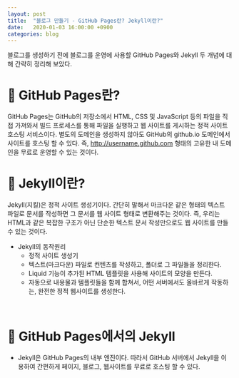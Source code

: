 ```yaml
---
layout: post
title:  "블로그 만들기 - GitHub Pages란? Jekyll이란?"
date:   2020-01-03 16:00:00 +0900
categories: blog
---
```


블로그를 생성하기 전에 블로그를 운영에 사용할 GitHub Pages와 Jekyll 두 개념에 대해 간략히 정리해 보았다.
<br>

# :gem: GitHub Pages란?
GitHub Pages는 GitHub의 저장소에서 HTML, CSS 및 JavaScript 등의 파일을 직접 가져와서 빌드 프로세스를 통해 파일을 실행하고 웹 사이트를 게시하는 정적 사이트 호스팅 서비스이다.
별도의 도메인을 생성하지 않아도 GitHub의 github.io 도메인에서 사이트를 호스팅 할 수 있다. 즉, http://username.github.com 형태의 고유한 내 도메인을 무료로 운영할 수 있는 것이다.
<br>

# :gem: Jekyll이란?
Jekyll(지킬)은 정적 사이트 생성기이다. 간단히 말해서 마크다운 같은 형태의 텍스트 파일로 문서를 작성하면 그 문서를 웹 사이트 형태로 변환해주는 것이다. 즉, 우리는 HTML과 같은 복잡한 구조가 아닌 단순한 텍스트 문서 작성만으로도 웹 사이트를 만들 수 있는 것이다.

- Jekyll의 동작원리
    - 정적 사이트 생성기
    - 텍스트(마크다운) 파일로 컨텐츠를 작성하고, 폴더로 그 파일들을 정리한다.
    - Liquid 기능이 추가된 HTML 템플릿을 사용해 사이트의 모양을 만든다.
    - 자동으로 내용물과 템플릿들을 함께 합쳐서, 어떤 서버에서도 올바르게 작동하는, 완전한 정적 웹사이트를 생성한다.
<br>

# :gem: GitHub Pages에서의 Jekyll
- Jekyll은 GitHub Pages의 내부 엔진이다. 따라서 GitHub 서버에서 Jekyll을 이용하여 간편하게 페이지, 블로그, 웹사이트를 무료로 호스팅 할 수 있다.